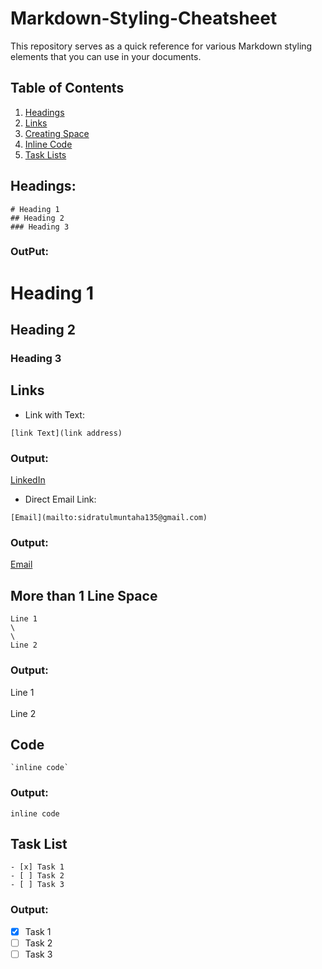 # Markdown-Styling-Cheatsheet
This repository serves as a quick reference for various Markdown styling elements that you can use in your documents.
## Table of Contents

1. [Headings](#headings)
2. [Links](#links)
3. [Creating Space](#more-than-1-line-space)
4. [Inline Code](#code)
5. [Task Lists](#task-list)


## Headings:
```
# Heading 1
## Heading 2
### Heading 3
```
### OutPut:

# Heading 1
## Heading 2
### Heading 3

## Links
- Link with Text:
```
[link Text](link address)
```
### Output:
[LinkedIn](https://www.linkedin.com/in/sidra-tul-muntaha-ghouri/)
- Direct Email Link:
  
```
[Email](mailto:sidratulmuntaha135@gmail.com)
```
### Output:
[Email](mailto:sidratulmuntaha135@gmail.com)

## More than 1 Line Space

```
Line 1
\
\
Line 2
```
### Output:

Line 1
\
\
Line 2

## Code
```
`inline code`
```
### Output:
`inline code`

## Task List
```
- [x] Task 1
- [ ] Task 2
- [ ] Task 3
```
### Output:
- [x] Task 1
- [ ] Task 2
- [ ] Task 3
